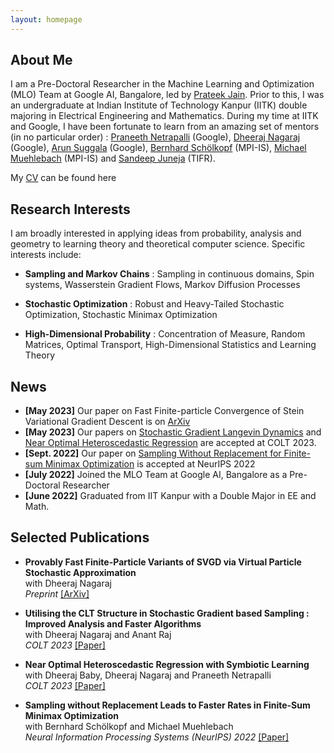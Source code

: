 ```yaml
---
layout: homepage
---
```


## About Me

I am a Pre-Doctoral Researcher in the Machine Learning and Optimization (MLO) Team at Google AI, Bangalore, led by  [Prateek Jain](http://www.prateekjain.org/). Prior to this, I was an undergraduate at Indian Institute of Technology Kanpur (IITK) double majoring in Electrical Engineering and Mathematics. During my time at IITK and Google, I have been fortunate to learn from an amazing set of mentors (in no particular order) : [Praneeth Netrapalli](https://praneethnetrapalli.org/) (Google), [Dheeraj Nagaraj](https://dheerajnagaraj.com/) (Google), [Arun Suggala](https://www.cs.cmu.edu/~asuggala/) (Google), [Bernhard Schölkopf](https://is.mpg.de/~bs) (MPI-IS), [Michael Muehlebach](https://sites.google.com/corp/view/mmuehlebach/) (MPI-IS) and [Sandeep Juneja](https://www.tcs.tifr.res.in/~sandeepj/) (TIFR).

My [CV](https://aniket1998.github.io/assets/files/cv.pdf) can be found here

## Research Interests

I am broadly interested in applying ideas from probability, analysis and geometry to learning theory and theoretical computer science. Specific interests include:

- **Sampling and Markov Chains** : Sampling in continuous domains, Spin systems, Wasserstein Gradient Flows, Markov Diffusion Processes  

- **Stochastic Optimization** : Robust and Heavy-Tailed Stochastic Optimization, Stochastic Minimax Optimization  

- **High-Dimensional Probability** : Concentration of Measure, Random Matrices, Optimal Transport, High-Dimensional Statistics and Learning Theory

## News

- **[May 2023]** Our paper on Fast Finite-particle Convergence of Stein Variational Gradient Descent is on [ArXiv](https://arxiv.org/pdf/2305.17558.pdf)
- **[May 2023]** Our papers on [Stochastic Gradient Langevin Dynamics](https://proceedings.mlr.press/v195/das23a.html) and [Near Optimal Heteroscedastic Regression](https://proceedings.mlr.press/v195/das23b.html) are accepted at COLT 2023. 
- **[Sept. 2022]** Our paper on [Sampling Without Replacement for Finite-sum Minimax Optimization](https://proceedings.neurips.cc/paper_files/paper/2022/hash/2ce4f0b8e24c45318352068603153590-Abstract-Conference.html) is accepted at NeurIPS 2022 
- **[July 2022]** Joined the MLO Team at Google AI, Bangalore as a Pre-Doctoral Researcher
- **[June 2022]** Graduated from IIT Kanpur with a Double Major in EE and Math.

## Selected Publications

- **Provably Fast Finite-Particle Variants of SVGD via Virtual Particle Stochastic Approximation**  
with Dheeraj Nagaraj  
*Preprint* [[ArXiv]](https://arxiv.org/pdf/2305.17558.pdf)

- **Utilising the CLT Structure in Stochastic Gradient based Sampling : Improved Analysis and Faster Algorithms**  
with Dheeraj Nagaraj and Anant Raj  
*COLT 2023* [[Paper]](https://proceedings.mlr.press/v195/das23b.html)

- **Near Optimal Heteroscedastic Regression with Symbiotic Learning**  
with Dheeraj Baby, Dheeraj Nagaraj and Praneeth Netrapalli  
*COLT 2023* [[Paper]](https://proceedings.mlr.press/v195/das23a.html)

- **Sampling without Replacement Leads to Faster Rates in Finite-Sum Minimax Optimization**  
with Bernhard Schölkopf and Michael Muehlebach  
*Neural Information Processing Systems (NeurIPS) 2022* [[Paper]](https://proceedings.neurips.cc/paper_files/paper/2022/hash/2ce4f0b8e24c45318352068603153590-Abstract-Conference.html)

